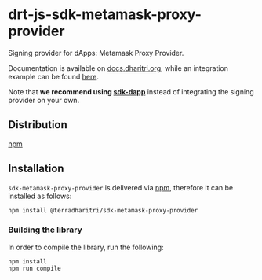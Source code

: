 # drt-js-sdk-metamask-proxy-provider

Signing provider for dApps: Metamask Proxy Provider. 

Documentation is available on [docs.dharitri.org](https://docs.dharitri.org/sdk-and-tools/sdk-js/sdk-js-signing-providers), while an integration example can be found [here](https://github.com/TerraDharitri/drt-js-sdk-examples/tree/main/signing-providers).

Note that **we recommend using [sdk-dapp](https://github.com/TerraDharitri/drt-sdk-dapp)** instead of integrating the signing provider on your own.

## Distribution

[npm](https://www.npmjs.com/package/@terradharitri/sdk-metamask-proxy-provider)

## Installation

`sdk-metamask-proxy-provider` is delivered via [npm](https://www.npmjs.com/package/@terradharitri/sdk-metamask-proxy-provider), therefore it can be installed as follows:

```
npm install @terradharitri/sdk-metamask-proxy-provider
```

### Building the library

In order to compile the library, run the following:

```
npm install
npm run compile
```

